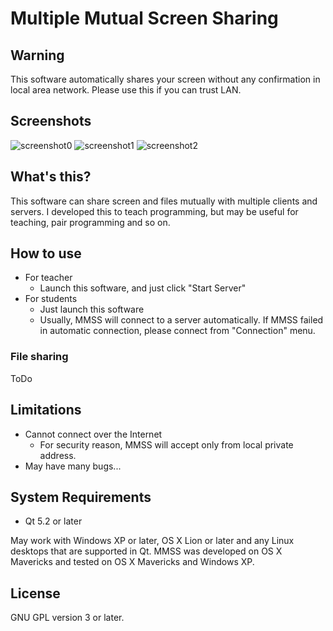 Multiple Mutual Screen Sharing
==============================

Warning
-------

This software automatically shares your screen without any
confirmation in local area network. Please use this if you can trust
LAN.

Screenshots
-----------

![screenshot0](http://informationsea.info/apps/mmss/images/screenshot0-title.png)
![screenshot1](http://informationsea.info/apps/mmss/images/screenshot1.png)
![screenshot2](http://informationsea.info/apps/mmss/images/screenshot2.png)

What's this?
------------

This software can share screen and files mutually with multiple
clients and servers. I developed this to teach programming, but may be
useful for teaching, pair programming and so on.

How to use
----------

* For teacher
  * Launch this software, and just click "Start Server"
* For students
  * Just launch this software
  * Usually, MMSS will connect to a server automatically. If MMSS
    failed in automatic connection, please connect from "Connection"
    menu.

### File sharing

ToDo

Limitations
-----------

* Cannot connect over the Internet
  * For security reason, MMSS will accept only from local private
    address.
* May have many bugs...

System Requirements
-------------------

* Qt 5.2 or later

May work with Windows XP or later, OS X Lion or later and any Linux
desktops that are supported in Qt. MMSS was developed on OS X
Mavericks and tested on OS X Mavericks and Windows XP.

License
-------

GNU GPL version 3 or later.

